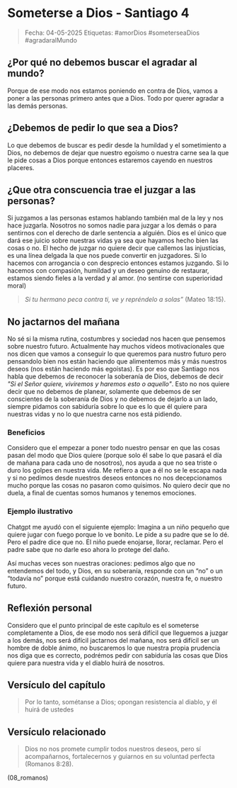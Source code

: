# Someterse a Dios - Santiago 4

> Fecha: 04-05-2025
> Etiquetas: #amorDios #someterseaDios #agradaralMundo

## ¿Por qué no debemos buscar el agradar al mundo?
Porque de ese modo nos estamos poniendo en contra de Dios, vamos a poner a las personas primero antes que a Dios. Todo por querer agradar a las demás personas. 


## ¿Debemos de pedir lo que sea a Dios?
Lo que debemos de buscar es pedir desde la humildad y el sometimiento a Dios, no debemos de dejar que nuestro egoísmo o nuestra carne sea la que le pide cosas a Dios porque entonces estaremos cayendo en nuestros placeres.

## ¿Que otra conscuencia trae el juzgar a las personas?
Si juzgamos a las personas estamos hablando también mal de la ley y nos hace juzgarla. Nosotros no somos nadie para juzgar a los demás o para sentirnos con el derecho de darle sentencia a alguién. Dios es el único que dará ese juicio sobre nuestras vidas ya sea que hayamos hecho bien las cosas o no. 
El hecho de juzgar no quiere decir que callemos las injusticias, es una línea delgada la que nos puede convertir en juzgadores.
Si lo hacemos con arrogancia o con desprecio entonces estamos juzgando.
Si lo hacemos con compasión, humildad y un deseo genuino de restaurar, estamos siendo fieles a la verdad y al amor. (no sentirse con superioridad moral)

> *Si tu hermano peca contra ti, ve y repréndelo a solas”* (Mateo 18:15).

## No jactarnos del mañana
No sé si la misma rutina, costumbres y sociedad nos hacen que pensemos sobre nuestro futuro. Actualmente hay muchos vídeos motivacionales que nos dicen que vamos a conseguir lo que queremos para nustro futuro pero pensandolo bien nos están haciendo que alimentemos más y más nuestros deseos (nos están haciendo más egoístas). 
Es por eso que Santiago nos habla que debemos de reconocer la soberanía de Dios, debemos de decir *"Si el Señor quiere, viviremos y haremos esto o aquello"*. 
Esto no nos quiere decir que no debemos de planear, solamente que debemos de ser conscientes de la soberanía de Dios y no debemos de dejarlo a un lado, siempre pidamos con sabiduría sobre lo que es lo que él quiere para nuestras vidas y no lo que nuestra carne nos está pidiendo. 

### Beneficios
Considero que el empezar a poner todo nuestro pensar en que las cosas pasan del modo que Dios quiere (porque solo él sabe lo que pasará el día de mañana para cada uno de nosotros), nos ayuda a que no sea triste o duro los golpes en nuestra vida. Me refiero a que a él no se le escapa nada y si no pedimos desde nuestros deseos entonces no nos decepcionamos mucho porque las cosas no pasaron como quisimos. No quiero decir que no duela, a final de cuentas somos humanos y tenemos emociones.

### Ejemplo ilustrativo
Chatgpt me ayudó con el siguiente ejemplo:
Imagina a un niño pequeño que quiere jugar con fuego porque lo ve bonito. Le pide a su padre que se lo dé. Pero el padre dice que no.
El niño puede enojarse, llorar, reclamar.
Pero el padre sabe que no darle eso ahora lo protege del daño.

Así muchas veces son nuestras oraciones: pedimos algo que no entendemos del todo, y Dios, en su soberanía, responde con un “no” o un “todavía no” porque está cuidando nuestro corazón, nuestra fe, o nuestro futuro.

## Reflexión personal
Considero que el punto principal de este capítulo es el someterse completamente a Dios, de ese modo nos será difícil que lleguemos a juzgar a los demás, nos será difícil jactarnos del mañana, nos será difícil ser un hombre de doble ánimo, no buscaremos lo que nuestra propia prudencia nos diga que es correcto, podrémos pedir con sabiduría las cosas que Dios quiere para nuestra vida y el diablo huirá de nosotros.  

## Versículo del capítulo
> Por lo tanto, sométanse a Dios; opongan resistencia al diablo, y él huirá de ustedes

## Versículo relacionado
> Dios no nos promete cumplir todos nuestros deseos, pero sí acompañarnos, fortalecernos y guiarnos en su voluntad perfecta (Romanos 8:28).


(08_romanos)